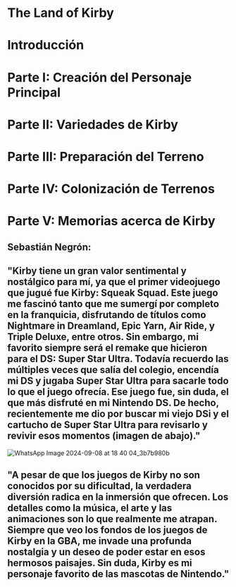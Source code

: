 # The Land of Kirby
# Introducción
# Parte I: Creación del Personaje Principal
# Parte II: Variedades de Kirby
# Parte III: Preparación del Terreno
# Parte IV: Colonización de Terrenos
# Parte V: Memorias acerca de Kirby
## Sebastián Negrón: 
## "Kirby tiene un gran valor sentimental y nostálgico para mí, ya que el primer videojuego que jugué fue Kirby: Squeak Squad. Este juego me fascinó tanto que me sumergí por completo en la franquicia, disfrutando de títulos como Nightmare in Dreamland, Epic Yarn, Air Ride, y Triple Deluxe, entre otros. Sin embargo, mi favorito siempre será el remake que hicieron para el DS: Super Star Ultra. Todavía recuerdo las múltiples veces que salía del colegio, encendía mi DS y jugaba Super Star Ultra para sacarle todo lo que el juego ofrecía. Ese juego fue, sin duda, el que más disfruté en mi Nintendo DS. De hecho, recientemente me dio por buscar mi viejo DSi y el cartucho de Super Star Ultra para revisarlo y revivir esos momentos (imagen de abajo)."

![WhatsApp Image 2024-09-08 at 18 40 04_3b7b980b](https://github.com/user-attachments/assets/60ee40a6-ef19-44ee-ab48-1a0eb275f491)

## "A pesar de que los juegos de Kirby no son conocidos por su dificultad, la verdadera diversión radica en la inmersión que ofrecen. Los detalles como la música, el arte y las animaciones son lo que realmente me atrapan. Siempre que veo los fondos de los juegos de Kirby en la GBA, me invade una profunda nostalgia y un deseo de poder estar en esos hermosos paisajes. Sin duda, Kirby es mi personaje favorito de las mascotas de Nintendo."
